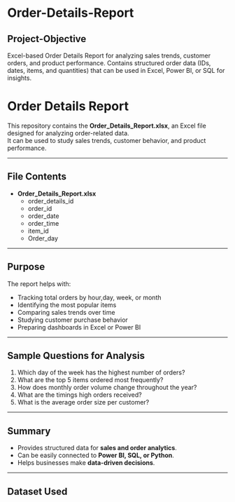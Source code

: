 # Order-Details-Report
## Project-Objective
Excel-based Order Details Report for analyzing sales trends, customer orders, and product performance. Contains structured order data (IDs, dates, items, and quantities) that can be used in Excel, Power BI, or SQL for insights.

# Order Details Report

This repository contains the **Order_Details_Report.xlsx**, an Excel file designed for analyzing order-related data.  
It can be used to study sales trends, customer behavior, and product performance.

---

## File Contents
- **Order_Details_Report.xlsx**  
  - order_details_id 
  - order_id
  - order_date
  - order_time
  - item_id
  - Order_day


---

## Purpose
The report helps with:
- Tracking total orders by hour,day, week, or month
- Identifying the most popular items
- Comparing sales trends over time
- Studying customer purchase behavior
- Preparing dashboards in Excel or Power BI

---

## Sample Questions for Analysis
1. Which day of the week has the highest number of orders?
2. What are the top 5 items ordered most frequently?
3. How does monthly order volume change throughout the year?
4. What are the timings high orders received?
5. What is the average order size per customer?

---

## Summary
- Provides structured data for **sales and order analytics**.  
- Can be easily connected to **Power BI, SQL, or Python**.  
- Helps businesses make **data-driven decisions**.  

---

## Dataset Used

